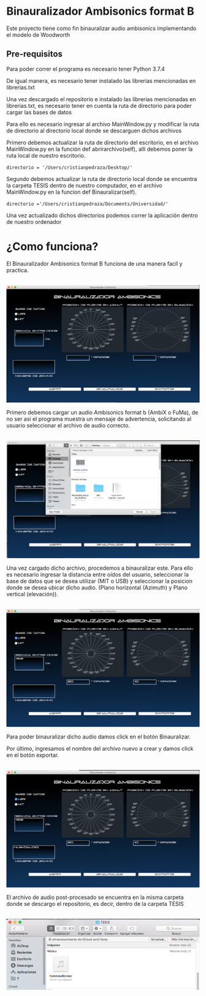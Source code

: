 # Binauralizador Ambisonics format B
Este proyecto tiene como fin binauralizar audio ambisonics implementando el modelo de Woodworth

## Pre-requisitos
Para poder correr el programa es necesario tener Python 3.7.4

De igual manera, es necesario tener instalado las librerias mencionadas en librerias.txt

Una vez descargado el repositorio e instalado las librerias mencionadas en librerias.txt, es necesario tener en cuenta la ruta de directorio para poder cargar las bases de datos

Para ello es necesario ingresar al archivo MainWindow.py y modificar la ruta de directorio al directorio local donde se descarguen dichos archivos

Primero debemos actualizar la ruta de directorio del escritorio, en el archivo MainWindow.py en la función def abrirarchivo(self), allí debemos poner la ruta local de nuestro escritorio.

```
directorio = '/Users/cristianpedraza/Desktop/'
```
Segundo debemos actualizar la ruta de directorio local donde se encuentra la carpeta TESIS dentro de nuestro computador, en el archivo MainWindow.py en la funcion def Binauralizar(self).

```
directorio ='/Users/cristianpedraza/Documents/Universidad/' 
```
Una vez actualizado dichos directorios podemos correr la aplicación dentro de nuestro ordenador

# ¿Como funciona?

El Binauralizador Ambisonics format B funciona de una manera facíl y practica.

<br>
<img src='Imagenes/Interfaz_Grafica.png' />
<br>

Primero debemos cargar un audio Ambisonics format b (AmbiX o FuMa), de no ser así el programa muestra un mensaje de advertencia, solicitando al usuario seleccionar el archivo de audio correcto.

<br>
<img src='Imagenes/IG_Abrir.png' />
<br>

Una vez cargado dicho archivo, procedemos a binauralizar este. Para ello es necesario ingresar la distancia entre oídos del usuario, seleccionar la base de datos que se desea utilizar (MIT o USB) y seleccionar la posicion donde se desea ubicar dicho audio. (Plano horizontal (Azimuth) y Plano vertical (elevación)).

<br>
<img src='Imagenes/IG_Binauralizar.png' />
<br>

Para poder binauralizar dicho audio damos click en el botón Binauralizar.

Por último, ingresamos el nombre del archivo nuevo a crear y damos click en el botón exportar.

<br>
<img src='Imagenes/IG_Exportar.png' />
<br>

El archivo de audio post-procesado se encuentra en la misma carpeta donde se descargo el repositorio, es decir, dentro de la carpeta TESIS

<br>
<img src='Imagenes/archivonuevo.png' />
<br>

